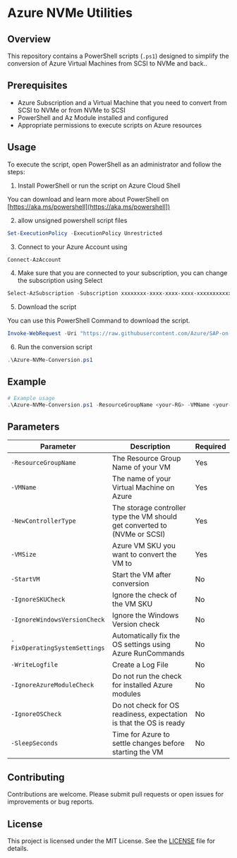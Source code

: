 # Azure NVMe Utilities

## Overview

This repository contains a PowerShell scripts (`.ps1`) designed to simplify the conversion of Azure Virtual Machines from SCSI to NVMe and back..

## Prerequisites

- Azure Subscription and a Virtual Machine that you need to convert from SCSI to NVMe or from NVMe to SCSI
- PowerShell and Az Module installed and configured
- Appropriate permissions to execute scripts on Azure resources

## Usage

To execute the script, open PowerShell as an administrator and follow the steps:

1. Install PowerShell or run the script on Azure Cloud Shell

You can download and learn more about PowerShell on [https://aka.ms/powershell](https://aka.ms/powershell])

2. allow unsigned powershell script files

```powershell
Set-ExecutionPolicy -ExecutionPolicy Unrestricted
```

3. Connect to your Azure Account using

```powershell
Connect-AzAccount
```

4. Make sure that you are connected to your subscription, you can change the subscription using Select 

```powershell
Select-AzSubscription -Subscription xxxxxxxx-xxxx-xxxx-xxxx-xxxxxxxxxxxx
```

5. Download the script

You can use this PowerShell Command to download the script.

```powershell
Invoke-WebRequest -Uri "https://raw.githubusercontent.com/Azure/SAP-on-Azure-Scripts-and-Utilities/refs/heads/main/Azure-NVMe-Utils/Azure-NVMe-Conversion.ps1" -OutFile ".\NVMe-Azure-NVMe-Conversion.ps1"
```

6. Run the conversion script

```powershell
.\Azure-NVMe-Conversion.ps1
```

## Example

```powershell
# Example usage
.\Azure-NVMe-Conversion.ps1 -ResourceGroupName <your-RG> -VMName <your-VMname> -NewControllerType <NVMe/SCSI> -VMSize <new-VM-SKU> -StartVM
```

## Parameters

| Parameter                      | Description                                                                  | Required |
|--------------------------------|------------------------------------------------------------------------------|----------|
| `-ResourceGroupName`           | The Resource Group Name of your VM                                           | Yes      |
| `-VMName`                      | The name of your Virtual Machine on Azure                                    | Yes      |
| `-NewControllerType`           | The storage controller type the VM should get converted to (NVMe or SCSI)    | Yes      |
| `-VMSize`                      | Azure VM SKU you want to convert the VM to                                   | Yes      |
| `-StartVM`                     | Start the VM after conversion                                                | No       |
| `-IgnoreSKUCheck`              | Ignore the check of the VM SKU                                               | No       |
| `-IgnoreWindowsVersionCheck`   | Ignore the Windows Version check                                             | No       |
| `-FixOperatingSystemSettings`  | Automatically fix the OS settings using Azure RunCommands                    | No       |
| `-WriteLogfile`                | Create a Log File                                                            | No       |
| `-IgnoreAzureModuleCheck`      | Do not run the check for installed Azure modules                             | No       |
| `-IgnoreOSCheck`               | Do not check for OS readiness, expectation is that the OS is ready           | No       |
| `-SleepSeconds`                | Time for Azure to settle changes before starting the VM                      | No       |

## Contributing

Contributions are welcome. Please submit pull requests or open issues for improvements or bug reports.

## License

This project is licensed under the MIT License. See the [LICENSE](../LICENSE) file for details.
